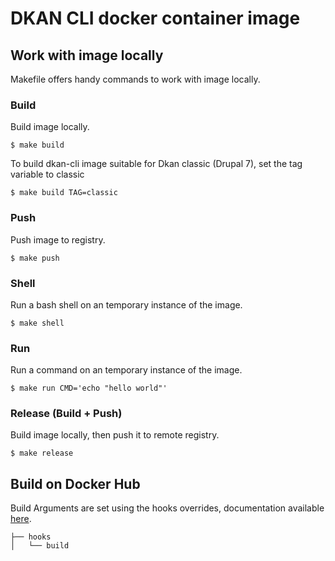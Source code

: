 # DKAN CLI docker container image

## Work with image locally
Makefile offers handy commands to work with image locally.

### Build
Build image locally.
```
$ make build
```

To build dkan-cli image suitable for Dkan classic (Drupal 7), set the tag variable to classic
```
$ make build TAG=classic
```


### Push
Push image to registry.
```
$ make push
```

### Shell
Run a bash shell on an temporary instance of the image.
```
$ make shell
```

### Run
Run a command on an temporary instance of the image.
```
$ make run CMD='echo "hello world"'
```

### Release (Build + Push)
Build image locally, then push it to remote registry.
```
$ make release
```

## Build on Docker Hub
Build Arguments are set using the hooks overrides, documentation available
[here](https://docs.docker.com/docker-hub/builds/advanced/#override-build-test-or-push-commands).

```
├── hooks
│   └── build
```
